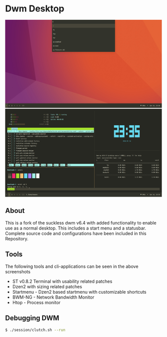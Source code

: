 # Dwm Desktop
![Desktop](screenshots/dmenu.png)
![Desktop](screenshots/fake_busy.png)

## About
This is a fork of the suckless dwm v6.4 with added functionality to enable use as a normal desktop. This includes a start menu and a statusbar. Complete source code and configurations have been included in this Repository.


## Tools
The following tools and cli-applications can be seen in the above screenshots
* ST v0.8.2 Terminal with usability related patches
* Dzen2 with sizing related patches
* Startmenu - Dzen2 based startmenu with customizable shortcuts
* BWM-NG - Network Bandwidth Monitor
* Htop - Process monitor


## Debugging DWM

```bash
$ ./session/clutch.sh --run
```
